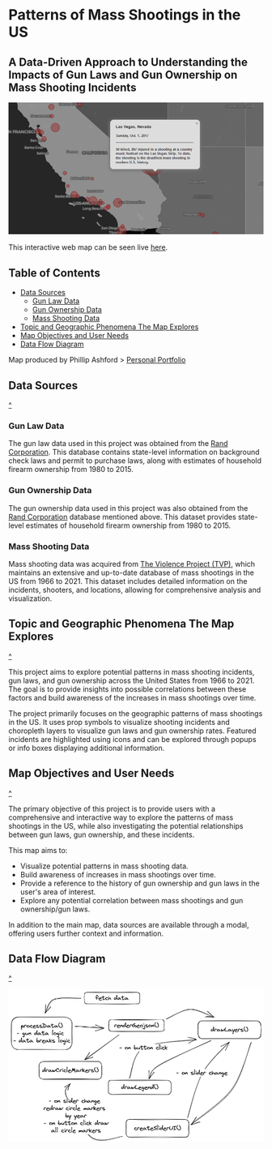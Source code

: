 # Patterns of Mass Shootings in the US

## A Data-Driven Approach to Understanding the Impacts of Gun Laws and Gun Ownership on Mass Shooting Incidents 

![Screenshot of the map](img/screenshot.png)

This interactive web map can be seen live [here](https://phillipashford.github.io/us-mass-shootings-1966-2022/).

## Table of Contents

- [Data Sources](#Data-Sources)
    - [Gun Law Data](#Gun-Law-Data)
    - [Gun Ownership Data](#Gun-Ownership-Data)
    - [Mass Shooting Data](#Mass-Shooting-Data)
- [Topic and Geographic Phenomena The Map Explores](#Topic-and-geographic-phenomena-the-map-explores)
- [Map Objectives and User Needs](#Map-objectives-and-user-needs)
- [Data Flow Diagram](#data-flow-diagram)

Map produced by Phillip Ashford > [Personal Portfolio](https://phillipashford.github.io/)

## Data Sources

[^](#table-of-contents) 

### Gun Law Data

The gun law data used in this project was obtained from the [Rand Corporation](https://www.rand.org/pubs/tools/TL354.html). This database contains state-level information on background check laws and permit to purchase laws, along with estimates of household firearm ownership from 1980 to 2015.

### Gun Ownership Data

The gun ownership data used in this project was also obtained from the [Rand Corporation](https://www.rand.org/pubs/tools/TL354.html) database mentioned above. This dataset provides state-level estimates of household firearm ownership from 1980 to 2015.

### Mass Shooting Data

Mass shooting data was acquired from [The Violence Project (TVP)](https://www.theviolenceproject.org/), which maintains an extensive and up-to-date database of mass shootings in the US from 1966 to 2021. This dataset includes detailed information on the incidents, shooters, and locations, allowing for comprehensive analysis and visualization.

## Topic and Geographic Phenomena The Map Explores

[^](#table-of-contents)

This project aims to explore potential patterns in mass shooting incidents, gun laws, and gun ownership across the United States from 1966 to 2021. The goal is to provide insights into possible correlations between these factors and build awareness of the increases in mass shootings over time.

The project primarily focuses on the geographic patterns of mass shootings in the US. It uses prop symbols to visualize shooting incidents and choropleth layers to visualize gun laws and gun ownership rates. Featured incidents are highlighted using icons and can be explored through popups or info boxes displaying additional information.

## Map Objectives and User Needs

[^](#table-of-contents)

The primary objective of this project is to provide users with a comprehensive and interactive way to explore the patterns of mass shootings in the US, while also investigating the potential relationships between gun laws, gun ownership, and these incidents.

This map aims to:

- Visualize potential patterns in mass shooting data.
- Build awareness of increases in mass shootings over time.
- Provide a reference to the history of gun ownership and gun laws in the user's area of interest.
- Explore any potential correlation between mass shootings and gun ownership/gun laws.

In addition to the main map, data sources are available through a modal, offering users further context and information.

## Data Flow Diagram

[^](#table-of-contents)

![JavaScript Data Flow Diagram](img/mass-shooting-dfd.png)